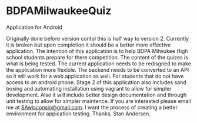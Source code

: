 # BDPAMilwaukeeQuiz
Application for Android

Originally done before version contol this is half way to version 2. Currently it is broken but upon completion it should be a better more effective application. The intention of this application is to help BDPA Milwukee High school students prepare for there competition. The content of the quizes is what is being tested. The current application needs to be redisgned to make the application more flexible. The backend needs to be converted to an API so it will work for a web application as well. For students that do not have access to an android phone.
Stage 2 of this application also includes sand boxing and automating installation using vagrant to allow for simpler development. Also it will include better design documentation and through unit testing to allow for simpler maintence. If you are interested please email me at SAwisconsin@gmail.com. I want the process of creating a better environment for appication testing.
Thanks, Stan Andersen.
